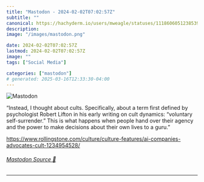 ```yaml
---
title: "Mastodon - 2024-02-02T07:02:57Z"
subtitle: ""
canonical: https://hachyderm.io/users/mweagle/statuses/111860605123853958
description:
image: "/images/mastodon.png"

date: 2024-02-02T07:02:57Z
lastmod: 2024-02-02T07:02:57Z
image: ""
tags: ["Social Media"]

categories: ["mastodon"]
# generated: 2025-03-16T12:33:30-04:00
---
```

![Mastodon](/images/mastodon.png)

<p>“Instead, I thought about cults. Specifically, about a term first defined by psychologist Robert Lifton in his early writing on cult dynamics: “voluntary self-surrender.” This is what happens when people hand over their agency and the power to make decisions about their own lives to a guru.”</p><p><a href="https://www.rollingstone.com/culture/culture-features/ai-companies-advocates-cult-1234954528/" target="_blank" rel="nofollow noopener noreferrer" translate="no"><span class="invisible">https://www.</span><span class="ellipsis">rollingstone.com/culture/cultu</span><span class="invisible">re-features/ai-companies-advocates-cult-1234954528/</span></a></p>


###### [Mastodon Source 🐘](https://hachyderm.io/@mweagle/111860605123853958)

___
